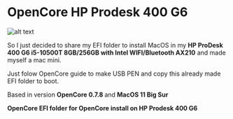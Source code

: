 # OpenCore HP Prodesk 400 G6

![alt text](https://i.ibb.co/F7Fk6py/195122908478-3-600x600.jpg)

So I just decided to share my EFI folder to install MacOS in my <B/>HP ProDesk 400 G6 i5-10500T 8GB/256GB with Intel WIFI/Bluetooth AX210</B> and made myself a mac mini.

Just folow OpenCore guide to make USB PEN and copy this already made EFI folder to boot.

Based in version <B/>OpenCore 0.7.8 </B>and <B/>MacOS 11 Big Sur

OpenCore EFI folder for OpenCore install on HP Prodesk 400 G6
